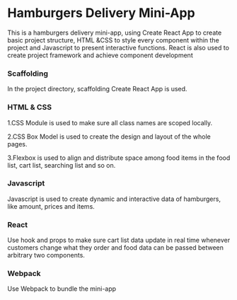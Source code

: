 # Hamburgers Delivery Mini-App

This is a hamburgers delivery mini-app, using Create React App to create basic project structure, HTML &CSS to style every component within the project and Javascript to present interactive functions. React is also used to create project framework and achieve component development

### Scaffolding

In the project directory, scaffolding Create React App is used.

### HTML & CSS

1.CSS Module is used to make sure all class names are scoped locally.

2.CSS Box Model is used to create the design and layout of the whole pages.

3.Flexbox is used to align and distribute space among food items in the food list, cart list, searching list and so on.

### Javascript

Javascript is used to create dynamic and interactive data of hamburgers, like amount, prices and items.

### React

Use hook and props to make sure cart list data update in real time whenever customers change what they order and food data can be passed between arbitrary two components.

### Webpack

Use Webpack to bundle the mini-app

